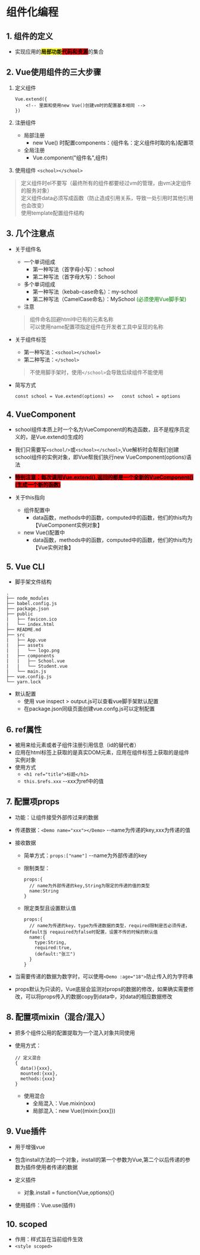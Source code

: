 # 组件化编程

## 1. 组件的定义

+ 实现应用的<b><font style="background-color:yellow" color="black">局部功能</font></b><b><font style="background-color:red" color="black">代码和资源</font></b>的集合

## 2. Vue使用组件的三大步骤

1. 定义组件

   ```vue
   Vue.extend({
       <!-- 里面和使用new Vue()创建vm时的配置基本相同 -->
   })
   ```

2. 注册组件
   + 局部注册
     + new Vue() 时配置components：{组件名：定义组件时取的名}配置项
   + 全局注册
     + Vue.component("组件名",组件)
3. 使用组件
   ``<school></school>``

> 定义组件时el不要写（最终所有的组件都要经过vm的管理，由vm决定组件的服务对象）<br>
> 定义组件data必须写成函数（防止造成引用关系，导致一处引用时其他引用也会改变）<br>
> 使用template配置组件结构

## 3. 几个注意点

+ 关于组件名
  + 一个单词组成
    + 第一种写法（首字母小写）：school
    + 第二种写法（首字母大写）：School
  + 多个单词组成
    + 第一种写法（kebab-case命名）：my-school
    + 第二种写法（CamelCase命名）：MySchool <font color=green>(必须使用Vue脚手架)</font>
  + 注意
   > 组件命名回避html中已有的元素名称<br>
   > 可以使用name配置项指定组件在开发者工具中呈现的名称
+ 关于组件标签
  + 第一种写法：``<school></school>``
  + 第二种写法：``</school>``
  >不使用脚手架时，使用``</school>``会导致后续组件不能使用
+ 简写方式

  ```vue
  const school = Vue.extend(options) =>   const school = options
   ```

## 4. VueComponent

+ school组件本质上时一个名为VueComponent的构造函数，且不是程序员定义的，是Vue.extend()生成的

+ 我们只需要写``<school/>``或``<school></school>``,Vue解析时会帮我们创建school组件的实例对象，即Vue帮我们执行new VueComponent(options)语法

+ <b><font style="background-color:red" color="black">特别注意：每次调用Vue.extend(),返回的都是一个全新的VueComponent()(生成一个新的函数)</font></b>
+ 关于this指向
  + 组件配置中
    + data函数，methods中的函数，computed中的函数，他们的this均为【VueComponent实例对象】
  + new Vue()配置中
    + data函数，methods中的函数，computed中的函数，他们的this均为【Vue实例对象】

## 5. Vue CLI

+ 脚手架文件结构

```tree
.
├── node_modules
├── babel.config.js
├── package.json
├── public
|   ├── favicon.ico
|   └── index.html
├── README.md
├── src
|   ├── App.vue
|   ├── assets
|   |   └── logo.png
|   ├── components
|   |   ├── School.vue
|   |   └── Student.vue
|   └── main.js
├── vue.config.js
└── yarn.lock
```

+ 默认配置
  + 使用 vue inspect > output.js可以查看vue脚手架默认配置
  + 在package.json同级页面创建vue.confg.js可以定制配置

## 6. ref属性

+ 被用来给元素或者子组件注册引用信息（id的替代者）
+ 应用在html标签上获取的是真实DOM元素，应用在组件标签上获取的是组件实例对象
+ 使用方式
  + ``<h1 ref="title">标题</h1>``
  + ``this.$refs.xxx`` --xxx为ref中的值

## 7. 配置项props

+ 功能：让组件接受外部传过来的数据
+ 传递数据：``<Demo name="xxx"></Demo>`` --name为传递的key,xxx为传递的值
+ 接收数据
  + 简单方式：``props:["name"]``  --name为外部传递的key
  + 限制类型：

    ```vue
    props:{
      // name为外部传递的key,String为限定的传递的值的类型
      name:String
    }
    ```

  + 限定类型且设置默认值

    ```vue
    props:{
      // name为传递的key，type为传递数据的类型，required限制是否必须传递，default当 reqauired为false时配置，设置不传的时候的默认值
      name:{
        type:String,
        required:true,
        (default:"张三")
      }
    }

+ 当需要传递的数据为数字时，可以使用``<Demo :age="18">``防止传入的为字符串

+ props默认为只读的，Vue底层会监测对props的数据的修改，如果确实需要修改，可以将props传入的数据copy到data中，对data的相应数据修改

## 8. 配置项mixin（混合/混入）

+ 把多个组件公用的配置提取为一个混入对象共同使用

+ 使用方式：

    ```vue
    // 定义混合
    {
      data(){xxx},
      mounted:{xxx},
      methods:{xxx}
    }
    ```

  + 使用混合
    + 全局混入：Vue.mixin(xxx)
    + 局部混入：new Vue({mixin:[xxx]})

## 9. Vue插件

+ 用于增强vue

+ 包含install方法的一个对象，install的第一个参数为Vue,第二个以后传递的参数为插件使用者传递的数据

+ 定义插件
  + 对象.install = function(Vue,options){}
+ 使用插件：Vue.use(插件)

## 10. scoped

+ 作用：样式旨在当前组件生效
+ ``<style scoped>``
